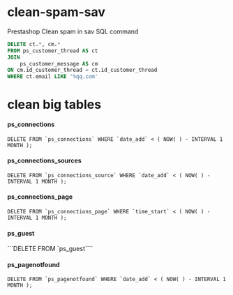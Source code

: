 # clean-spam-sav
Prestashop Clean spam in sav 
SQL command
```sql
DELETE ct.*, cm.*
FROM ps_customer_thread AS ct
JOIN
	ps_customer_message AS cm
ON cm.id_customer_thread = ct.id_customer_thread
WHERE ct.email LIKE '%qq.com'
```

# clean big tables 
#### ps_connections
```DELETE FROM `ps_connections` WHERE `date_add` < ( NOW( ) - INTERVAL 1 MONTH );```

#### ps_connections_sources
```DELETE FROM `ps_connections_source` WHERE `date_add` < ( NOW( ) - INTERVAL 1 MONTH );```

#### ps_connections_page
```DELETE FROM `ps_connections_page` WHERE `time_start` < ( NOW( ) - INTERVAL 1 MONTH );```

#### ps_guest
```DELETE FROM `ps_guest````

#### ps_pagenotfound
```DELETE FROM `ps_pagenotfound` WHERE `date_add` < ( NOW( ) - INTERVAL 1 MONTH );```
